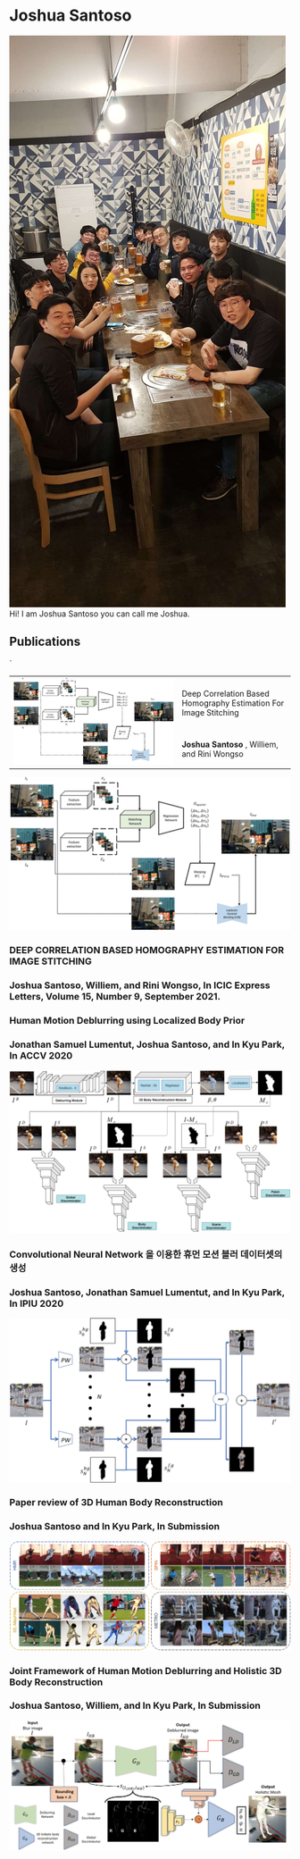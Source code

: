 # Joshua Santoso
<img src="assets/PP.JPEG" alt="hi" class="inline"/>
Hi! I am Joshua Santoso you can call me Joshua.

## Publications  
<table border="0">
    <tr>            `                                                                                               
        <td rowspan="3"><img src="assets/2021/Journal/ICIC_EXPRESS_2021.png" alt="hi" class="inline"/></td>
    </tr>
    <tr>
        <td>Deep Correlation Based Homography Estimation For Image Stitching</td>
    </tr>
    <tr>
        <td> <strong>Joshua Santoso </strong>, Williem, and Rini Wongso</td>
    </tr>

</table>
  
<img src="assets/2021/Journal/ICIC_EXPRESS_2021.png" alt="hi" class="inline"/>

### DEEP CORRELATION BASED HOMOGRAPHY ESTIMATION FOR IMAGE STITCHING
### Joshua Santoso, Williem, and Rini Wongso, In ICIC Express Letters, Volume 15, Number 9, September 2021. 

### Human Motion Deblurring using Localized Body Prior
### Jonathan Samuel Lumentut, Joshua Santoso, and In Kyu Park, In ACCV 2020
<img src="assets/2021/Conferences/ACCV_2020.png" alt="hi" class="inline"/>

### Convolutional Neural Network 을 이용한 휴먼 모션 블러 데이터셋의 생성
### Joshua Santoso, Jonathan Samuel Lumentut, and In Kyu Park, In IPIU 2020
<img src="assets/2021/Conferences/IPIU_2020.png" alt="hi" class="inline"/>

### Paper review of 3D Human Body Reconstruction
### Joshua Santoso and In Kyu Park, In Submission 
<img src="assets/2021/Journal/SUBM_2021.PNG" alt="hi" class="inline"/>

### Joint Framework of Human Motion Deblurring and Holistic 3D Body Reconstruction
### Joshua Santoso, Williem, and In Kyu Park, In Submission 
<img src="assets/2021/Conferences/ICCV_SUBM_2021.png" alt="hi" class="inline"/>

